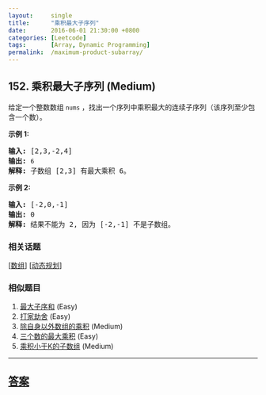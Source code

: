 ```yaml
---
layout:     single
title:      "乘积最大子序列"
date:       2016-06-01 21:30:00 +0800
categories: [Leetcode]
tags:       [Array, Dynamic Programming]
permalink:  /maximum-product-subarray/
---
```


## 152. 乘积最大子序列 (Medium)

<p>给定一个整数数组 <code>nums</code>&nbsp;，找出一个序列中乘积最大的连续子序列（该序列至少包含一个数）。</p>

<p><strong>示例 1:</strong></p>

<pre><strong>输入:</strong> [2,3,-2,4]
<strong>输出:</strong> <code>6</code>
<strong>解释:</strong>&nbsp;子数组 [2,3] 有最大乘积 6。
</pre>

<p><strong>示例 2:</strong></p>

<pre><strong>输入:</strong> [-2,0,-1]
<strong>输出:</strong> 0
<strong>解释:</strong>&nbsp;结果不能为 2, 因为 [-2,-1] 不是子数组。</pre>

### 相关话题
  [[数组](https://github.com/openset/leetcode/tree/master/tag/array/README.md)]
  [[动态规划](https://github.com/openset/leetcode/tree/master/tag/dynamic-programming/README.md)]

### 相似题目
  1. [最大子序和](/maximum-subarray) (Easy)
  1. [打家劫舍](/house-robber) (Easy)
  1. [除自身以外数组的乘积](/product-of-array-except-self) (Medium)
  1. [三个数的最大乘积](/maximum-product-of-three-numbers) (Easy)
  1. [乘积小于K的子数组](/subarray-product-less-than-k) (Medium)

---

## [答案](https://github.com/openset/leetcode/tree/master/problems/maximum-product-subarray)
